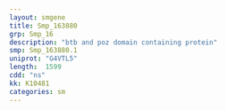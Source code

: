 ```yaml
---
layout: smgene
title: Smp_163880
grp: Smp_16
description: "btb and poz domain containing protein"
smp: Smp_163880.1
uniprot: "G4VTL5"
length:  1599
cdd: "ns"
kk: K10481
categories: sm
---
```


